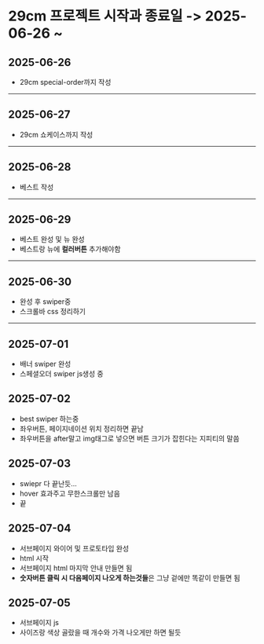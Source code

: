 # 29cm 프로젝트 시작과 종료일 -> 2025-06-26 ~ 
## 2025-06-26
* 29cm special-order까지 작성
----
## 2025-06-27
* 29cm 쇼케이스까지 작성
----
## 2025-06-28
* 베스트 작성
----
## 2025-06-29
* 베스트 완성 및 뉴 완성
* 베스트랑 뉴에 **컬러버튼** 추가해야함
----
## 2025-06-30
* 완성 후 swiper중
* 스크롤바 css 정리하기
----
## 2025-07-01
* 배너 swiper 완성
* 스페셜오더 swiper js생성 중

## 2025-07-02
* best swiper 하는중
* 좌우버튼, 페이지네이션 위치 정리하면 끝남
* 좌우버튼을 after말고 img태그로 넣으면 버튼 크기가 잡힌다는 지피티의 말씀

## 2025-07-03
* swiepr 다 끝난듯...
* hover 효과주고 무한스크롤만 남음
* 끝 

## 2025-07-04
* 서브페이지 와이어 및 프로토타입 완성
* html 시작
* 서브페이지 html 마지막 안내 만들면 됨
* **숫자버튼 클릭 시 다음페이지 나오게 하는것들**은 그냥 겉에만 똑같이 만들면 됨 

## 2025-07-05
* 서브페이지 js
* 사이즈랑 색상 골랐을 때 개수와 가격 나오게만 하면 될듯